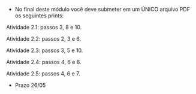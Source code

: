 - No final deste módulo você deve submeter em um ÚNICO arquivo PDF os seguintes prints:

Atividade 2.1: passos 3, 8 e 10.  </p>
Atividade 2.2: passos 2, 3 e 6. </p>
Atividade 2.3: passos 3, 5 e 10. </p>
Atividade 2.4: passos 4, 6 e 8. </p>
Atividade 2.5: passos 4, 6 e 7. </p>

- Prazo 26/05
